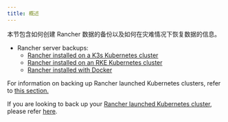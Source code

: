 ```yaml
---
title: 概述
---
```


本节包含如何创建 Rancher 数据的备份以及如何在灾难情况下恢复数据的信息。

- Rancher server backups:
  - [Rancher installed on a K3s Kubernetes cluster](./k3s-backups)
  - [Rancher installed on an RKE Kubernetes cluster](./rke-backups)
  - [Rancher installed with Docker](./docker-backups)

For information on backing up Rancher launched Kubernetes clusters, refer to [this section.]({{<baseurl>}}/rancher/v2.0-v2.4/en/cluster-admin/backing-up-etcd/)

If you are looking to back up your [Rancher launched Kubernetes cluster]({{<baseurl>}}/rancher/v2.0-v2.4/en/cluster-provisioning/rke-clusters/), please refer [here]({{<baseurl>}}/rancher/v2.0-v2.4/en/cluster-admin/backing-up-etcd/).
